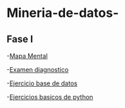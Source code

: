 # Mineria-de-datos-

## Fase  I

-[Mapa Mental](https://github.com/Msepulveda2011/Mineria-de-datos-/blob/main/MapaMental_1_1862646.pdf)

-[Examen diagnostico](https://github.com/Msepulveda2011/Mineria-de-datos-/blob/main/Ex-Diagnostico_1862646.pdf)

-[Ejercicio base de datos](https://github.com/AlbertoEli/UANL_Mineria_de_Datos/blob/main/Equipo_4-Ejercicio%20base%20de%20datos.pdf)

-[Ejercicios basicos de python](https://github.com/Msepulveda2011/Mineria-de-datos-/blob/main/Ej_Python_1862646.ipynb)
